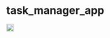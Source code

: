 # task_manager_app
<img src="https://github.com/muhammad-ibrahim-rahpoto/task_manager_app/assets/82776635/32a60069-15d7-489a-83ba-8491b90cc1bd" width="20">

 

